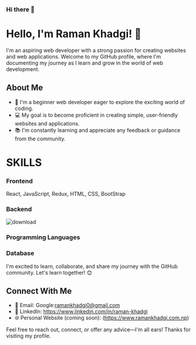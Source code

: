 ### Hi there 👋

<!--
- 🔭 I’m currently working on ...
- 🌱 I’m currently learning ...
- 👯 I’m looking to collaborate on ...
- 🤔 I’m looking for help with ...
- 💬 Ask me about ...
- 📫 How to reach me: ...
- 😄 Pronouns: ...
- ⚡ Fun fact: ...
-->

# Hello, I'm Raman Khadgi! 👋

I'm an aspiring web developer with a strong passion for creating websites and web applications. Welcome to my GitHub profile, where I'm documenting my journey as I learn and grow in the world of web development.

## About Me

- 🌱 I'm a beginner web developer eager to explore the exciting world of coding.
- 💻 My goal is to become proficient in creating simple, user-friendly websites and applications.
- 📚 I'm constantly learning and appreciate any feedback or guidance from the community.

# SKILLS
### Frontend
React, JavaScript, Redux, HTML, CSS, BootStrap
### Backend
![download](https://github.com/Adro1t/Adro1t/assets/54013891/c3424fce-496d-4d7e-9cf2-a865286b4b08)

### Programming Languages

### Database


I'm excited to learn, collaborate, and share my journey with the GitHub community. Let's learn together! 😊

## Connect With Me

- 📧 Email: Google:ramankhadgi0@gmail.com
- 💼 LinkedIn: https://www.linkedin.com/in/raman-khadgi
- 🌐 Personal Website (coming soon): (https://www.ramankhadgi.com.np)

Feel free to reach out, connect, or offer any advice—I'm all ears! Thanks for visiting my profile.


